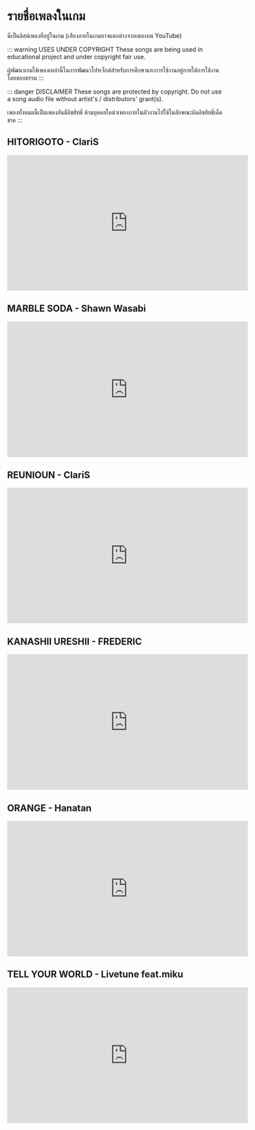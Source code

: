 # รายชื่อเพลงในเกม
นี่เป็นลิสต์เพลงที่อยู่ในเกม (เสียงภายในเกมอาจแตกต่างจากเพลงบน YouTube)

::: warning USES UNDER COPYRIGHT
These songs are being used in educational project and under copyright fair use.

ผู้พัฒนาเกมใช้เพลงเหล่านี้ในการพัฒนาโปรเจ็กต์สำหรับการศึกษาและการใช้งานอยู่ภายใต้การใช้งานโดยชอบธรรม
:::

::: danger DISCLAIMER
These songs are protected by copyright. Do not use a song audio file without artist's / distributors' grant(s).

เพลงทั้งหมดนี้เป็นเพลงอันมีลิขสิทธิ์ ห้ามบุคคลใดนำเพลงภายในตัวงานไปใช้ในลักษณะผิดลิขสิทธิ์เด็ดขาด
:::

## HITORIGOTO - ClariS
<iframe width="560" height="315" src="https://www.youtube-nocookie.com/embed/cytrbbSw7ec" frameborder="0" allow="accelerometer; autoplay; clipboard-write; encrypted-media; gyroscope; picture-in-picture" allowfullscreen></iframe>

## MARBLE SODA - Shawn Wasabi
<iframe width="560" height="315" src="https://www.youtube-nocookie.com/embed/klaJP3qddxo" frameborder="0" allow="accelerometer; autoplay; clipboard-write; encrypted-media; gyroscope; picture-in-picture" allowfullscreen></iframe>

## REUNIOUN - ClariS
<iframe width="560" height="315" src="https://www.youtube-nocookie.com/embed/zRHIy6tJyXE" frameborder="0" allow="accelerometer; autoplay; clipboard-write; encrypted-media; gyroscope; picture-in-picture" allowfullscreen></iframe>

## KANASHII URESHII - FREDERIC
<iframe width="560" height="315" src="https://www.youtube-nocookie.com/embed/vn7vfza-6fQ" frameborder="0" allow="accelerometer; autoplay; clipboard-write; encrypted-media; gyroscope; picture-in-picture" allowfullscreen></iframe>

## ORANGE - Hanatan
<iframe width="560" height="315" src="https://www.youtube-nocookie.com/embed/Lr4t2XsdBOQ" frameborder="0" allow="accelerometer; autoplay; clipboard-write; encrypted-media; gyroscope; picture-in-picture" allowfullscreen></iframe>

## TELL YOUR WORLD - Livetune feat.miku
<iframe width="560" height="315" src="https://www.youtube-nocookie.com/embed/PqJNc9KVIZE" frameborder="0" allow="accelerometer; autoplay; clipboard-write; encrypted-media; gyroscope; picture-in-picture" allowfullscreen></iframe>
